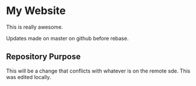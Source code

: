 # My Website

This is really awesome.


Updates made on master on github before rebase.

## Repository Purpose

This will be a change that conflicts
with whatever is on the remote sde.
This was edited locally.
